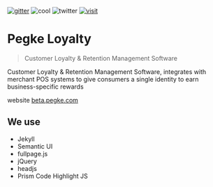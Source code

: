 [![gitter](https://img.shields.io/gitter/room/nwjs/nw.js.svg)](https://gitter.im/niksmac/pegkeapi)
![cool](https://img.shields.io/badge/pegke%20is-cool-green.svg?style=flat)
![twitter](https://img.shields.io/twitter/url/https/github.com/pegkeloyalty/pegke.com.svg?style=social) [![visit](https://img.shields.io/badge/visit-pegke.com-orange.svg)](https://pegke.com&link=https://pegke.com)

# Pegke Loyalty
> Customer Loyalty & Retention Management Software

Customer Loyalty & Retention Management Software, integrates with merchant POS systems to give consumers a single identity to earn business-specific rewards

website [beta.pegke.com](https://beta.pegke.com)

## We use 

 * Jekyll
 * Semantic UI
 * fullpage.js
 * jQuery
 * headjs
 * Prism Code Highlight JS
